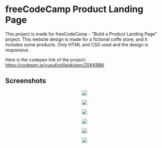 # freeCodeCamp Product Landing Page
This project is made for freeCodeCamp - "Build a Product Landing Page" project. This website design is made for a fictional coffe store, and it includes some products. Only HTML and CSS used and the design is responsive.

Here is the codepen link of the project: https://codepen.io/yusufcelilalak/pen/ZEKKRBK

## Screenshots
<p align="center">
<img src = "https://user-images.githubusercontent.com/68435653/128780267-b63cc7bd-a0c4-4581-9819-9b86dc5fe8ca.png">
</p>


<p align="center">
<img src = "https://user-images.githubusercontent.com/68435653/128780369-cff0b964-bc72-4f45-8bfc-e9e3ea9d5dd7.png">
</p>


<p align="center">
<img src = "https://user-images.githubusercontent.com/68435653/128780448-6030ef1c-3827-4c3c-b14b-6f8e9f1cdbbc.png">
</p>


<p align="center">
<img src = "https://user-images.githubusercontent.com/68435653/128780560-e82dfcb7-e484-405e-98c3-e8bb8b13053d.png">
</p>

<p align="center">
<img src = "https://user-images.githubusercontent.com/68435653/128780606-e554fec0-4573-4371-9c32-2287fff66e49.png">
</p>

<p align="center">
<img src = "https://user-images.githubusercontent.com/68435653/128780742-cf7bca89-f151-4d99-9158-9964b9a45e36.png">
</p>


